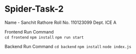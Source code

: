 ﻿# Spider-Task-2
Name - Sanchit Rathore
Roll No. 110123099 
Dept. ICE A

Frontend Run Command           
`cd frontend`
`npm install`
`npm run start`

Backend Run Command
`cd backend`
`npm install`
`node index.js`
